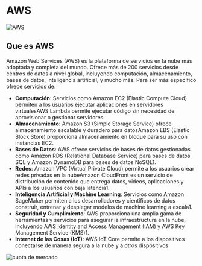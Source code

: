 # AWS

![AWS](https://logohistory.net/wp-content/uploads/2023/06/AWS-Emblem.png)

## Que es **AWS**

Amazon Web Services (AWS) es la plataforma de servicios en la nube más adoptada y completa del mundo. Ofrece más de 200 servicios desde centros de datos a nivel global, incluyendo computación, almacenamiento, bases de datos, inteligencia artificial, y mucho más. Para ser más específico ofrece servicios de:

- **Computación**: Servicios como Amazon EC2 (Elastic Compute Cloud) permiten a los usuarios ejecutar aplicaciones en servidores virtualesAWS Lambda permite ejecutar código sin necesidad de aprovisionar o gestionar servidores.
- **Almacenamiento**: Amazon S3 (Simple Storage Service) ofrece almacenamiento escalable y duradero para datosAmazon EBS (Elastic Block Store) proporciona almacenamiento en bloque para su uso con instancias EC2.
- **Bases de Datos**: AWS ofrece servicios de bases de datos gestionadas como Amazon RDS (Relational Database Service) para bases de datos SQL y Amazon DynamoDB para bases de datos NoSQL1.
- **Redes**: Amazon VPC (Virtual Private Cloud) permite a los usuarios crear redes privadas en la nubeAmazon CloudFront es un servicio de distribución de contenido que entrega datos, videos, aplicaciones y APIs a los usuarios con baja latencia1.
- **Inteligencia Artificial y Machine Learning**: Servicios como Amazon SageMaker permiten a los desarrolladores y científicos de datos construir, entrenar y desplegar modelos de machine learning a escala1.
- **Seguridad y Cumplimiento**: AWS proporciona una amplia gama de herramientas y servicios para asegurar la infraestructura en la nube, incluyendo AWS Identity and Access Management (IAM) y AWS Key Management Service (KMS)1.
- **Internet de las Cosas (IoT)**: AWS IoT Core permite a los dispositivos conectarse de manera segura a la nube y a otros dispositivos

![cuota de mercado](https://cdn.statcdn.com/Infographic/images/normal/18819.jpeg)
